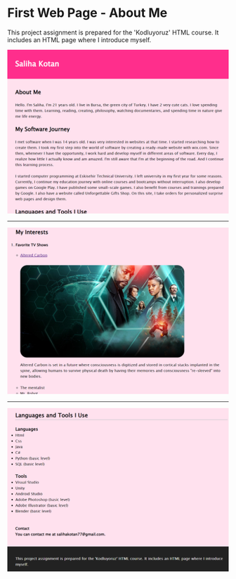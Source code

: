 # First Web Page - About Me
This project assignment is prepared for the 'Kodluyoruz' HTML course. It includes an HTML page where I introduce myself.

![preview image](preview.png)

---

![second preview image](preview2.png)

---

![third preview image](preview3.png)
